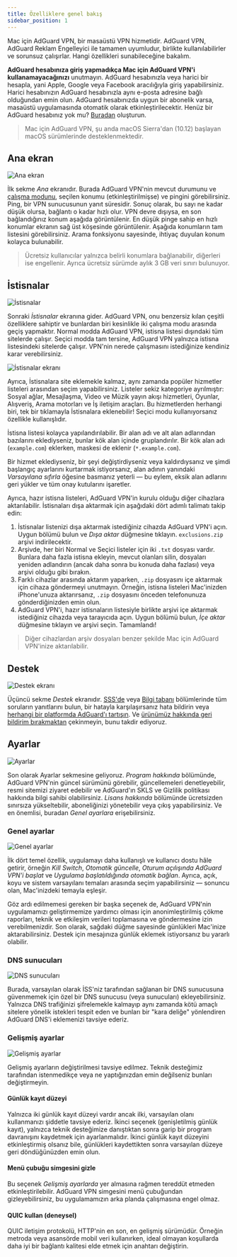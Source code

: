 ```yaml
---
title: Özelliklere genel bakış
sidebar_position: 1
---
```


Mac için AdGuard VPN, bir masaüstü VPN hizmetidir. AdGuard VPN, AdGuard Reklam Engelleyici ile tamamen uyumludur, birlikte kullanılabilirler ve sorunsuz çalışırlar. Hangi özellikleri sunabileceğine bakalım.

**AdGuard hesabınıza giriş yapmadıkça Mac için AdGuard VPN'i kullanamayacağınızı** unutmayın. AdGuard hesabınızla veya harici bir hesapla, yani Apple, Google veya Facebook aracılığıyla giriş yapabilirsiniz. Harici hesabınızın AdGuard hesabınızla aynı e-posta adresine bağlı olduğundan emin olun. AdGuard hesabınızda uygun bir abonelik varsa, masaüstü uygulamasında otomatik olarak etkinleştirilecektir. Henüz bir AdGuard hesabınız yok mu? [Buradan](https://auth.adguard.com/registration.html) oluşturun.

> Mac için AdGuard VPN, şu anda macOS Sierra'dan (10.12) başlayan macOS sürümlerinde desteklenmektedir.

## Ana ekran

![Ana ekran](https://cdn.adguard.com/public/Adguard/Blog/mac-vpn-main.png)

İlk sekme *Ana* ekranıdır. Burada AdGuard VPN'nin mevcut durumunu ve [çalışma modunu](#exclusions), seçilen konumu (etkinleştirilmişse) ve pingini görebilirsiniz. Ping, bir VPN sunucusunun yanıt süresidir. Sonuç olarak, bu sayı ne kadar düşük olursa, bağlantı o kadar hızlı olur. VPN devre dışıysa, en son bağlandığınız konum aşağıda görüntülenir. En düşük pinge sahip en hızlı konumlar ekranın sağ üst köşesinde görüntülenir. Aşağıda konumların tam listesini görebilirsiniz. Arama fonksiyonu sayesinde, ihtiyaç duyulan konum kolayca bulunabilir.

> Ücretsiz kullanıcılar yalnızca belirli konumlara bağlanabilir, diğerleri ise engellenir. Ayrıca ücretsiz sürümde aylık 3 GB veri sınırı bulunuyor.

## İstisnalar

![İstisnalar](https://cdn.adguard.com/public/Adguard/Blog/vpn/release/VPN_for_Mac/exclusions.png)

Sonraki *İstisnalar* ekranına gider. AdGuard VPN, onu benzersiz kılan çeşitli özelliklere sahiptir ve bunlardan biri kesinlikle iki çalışma modu arasında geçiş yapmaktır. Normal modda AdGuard VPN, istisna listesi dışındaki tüm sitelerde çalışır. Seçici modda tam tersine, AdGuard VPN yalnızca istisna listesindeki sitelerde çalışır. VPN'nin nerede çalışmasını istediğinize kendiniz karar verebilirsiniz.

![İstisnalar ekranı](https://cdn.adguard.com/public/Adguard/Blog/services.png)

Ayrıca, İstisnalara site eklemekle kalmaz, aynı zamanda popüler hizmetler listeleri arasından seçim yapabilirsiniz. Listeler sekiz kategoriye ayrılmıştır: Sosyal ağlar, Mesajlaşma, Video ve Müzik yayın akışı hizmetleri, Oyunlar, Alışveriş, Arama motorları ve İş iletişim araçları. Bu hizmetlerden herhangi biri, tek bir tıklamayla İstisnalara eklenebilir! Seçici modu kullanıyorsanız özellikle kullanışlıdır.

İstisna listesi kolayca yapılandırılabilir. Bir alan adı ve alt alan adlarından bazılarını eklediyseniz, bunlar kök alan içinde gruplandırılır. Bir kök alan adı (`example.com`) eklerken, maskesi de eklenir (`*.example.com`).

Bir hizmet eklediyseniz, bir şeyi değiştirdiyseniz veya kaldırdıysanız ve şimdi başlangıç ayarlarını kurtarmak istiyorsanız, alan adının yanındaki *Varsayılana sıfırla* öğesine basmanız yeterli — bu eylem, eksik alan adlarını geri yükler ve tüm onay kutularını işaretler.

Ayrıca, hazır istisna listeleri, AdGuard VPN'in kurulu olduğu diğer cihazlara aktarılabilir. İstisnaları dışa aktarmak için aşağıdaki dört adımlı talimatı takip edin:

1. İstisnalar listenizi dışa aktarmak istediğiniz cihazda AdGuard VPN'i açın. Uygun bölümü bulun ve *Dışa aktar* düğmesine tıklayın. `exclusions.zip` arşivi indirilecektir.
2. Arşivde, her biri Normal ve Seçici listeler için iki `.txt` dosyası vardır. Bunlara daha fazla istisna ekleyin, mevcut olanları silin, dosyaları yeniden adlandırın (ancak daha sonra bu konuda daha fazlası) veya arşivi olduğu gibi bırakın.
3. Farklı cihazlar arasında aktarım yaparken, `.zip` dosyasını içe aktarmak için cihaza göndermeyi unutmayın. Örneğin, istisna listeleri Mac'inizden iPhone'unuza aktarırsanız, `.zip` dosyasını önceden telefonunuza gönderdiğinizden emin olun.
4. AdGuard VPN'i, hazır istisnaların listesiyle birlikte arşivi içe aktarmak istediğiniz cihazda veya tarayıcıda açın. Uygun bölümü bulun, *İçe aktar* düğmesine tıklayın ve arşivi seçin. Tamamlandı!

> Diğer cihazlardan arşiv dosyaları benzer şekilde Mac için AdGuard VPN'inize aktarılabilir.

## Destek

![Destek ekranı](https://cdn.adguard.com/public/Adguard/Blog/vpn/release/VPN_for_Mac/support.png)

Üçüncü sekme *Destek* ekranıdır. [SSS'de](https://adguard-vpn.com/en/welcome.html#faq) veya [Bilgi tabanı](/intro.md) bölümlerinde tüm soruların yanıtlarını bulun, bir hatayla karşılaşırsanız hata bildirin veya [herhangi bir platformda AdGuard'ı tartışın](https://adguard.com/en/discuss.html). Ve [ürünümüz hakkında geri bildirim bırakmaktan](https://surveys.adguard.com/en/vpn_mac/form.html) çekinmeyin, bunu takdir ediyoruz.

## Ayarlar

![Ayarlar](https://cdn.adguard.com/public/Adguard/Blog/vpn/release/VPN_for_Mac/settings.png)

Son olarak Ayarlar sekmesine geliyoruz. *Program hakkında* bölümünde, AdGuard VPN'nin güncel sürümünü görebilir, güncellemeleri denetleyebilir, resmi sitemizi ziyaret edebilir ve AdGuard'ın SKLS ve Gizlilik politikası hakkında bilgi sahibi olabilirsiniz. *Lisans hakkında* bölümünde ücretsizden sınırsıza yükseltebilir, aboneliğinizi yönetebilir veya çıkış yapabilirsiniz. Ve en önemlisi, buradan *Genel ayarlara* erişebilirsiniz.

### Genel ayarlar

![Genel ayarlar](https://cdn.adguard.com/public/Adguard/Blog/vpn/release/VPN_for_Mac/general-settings.png)

İlk dört temel özellik, uygulamayı daha kullanışlı ve kullanıcı dostu hâle getirir, örneğin *Kill Switch*, *Otomatik güncelle*, *Oturum açılışında AdGuard VPN'i başlat* ve *Uygulama başlatıldığında otomatik bağlan*. Ayrıca, açık, koyu ve sistem varsayılanı temaları arasında seçim yapabilirsiniz — sonuncu olan, Mac'inizdeki temayla eşleşir.

Göz ardı edilmemesi gereken bir başka seçenek de, AdGuard VPN'nin uygulamamızı geliştirmemize yardımcı olması için anonimleştirilmiş çökme raporları, teknik ve etkileşim verileri toplamasına ve göndermesine izin verebilmenizdir. Son olarak, sağdaki düğme sayesinde günlükleri Mac'inize aktarabilirsiniz. Destek için mesajınıza günlük eklemek istiyorsanız bu yararlı olabilir.

### DNS sunucuları

![DNS sunucuları](https://cdn.adguard.com/public/Adguard/Blog/vpn/release/VPN_for_Mac/dns.png)

Burada, varsayılan olarak İSS'niz tarafından sağlanan bir DNS sunucusuna güvenmemek için özel bir DNS sunucusu (veya sunucuları) ekleyebilirsiniz. Yalnızca DNS trafiğinizi şifrelemekle kalmayıp aynı zamanda kötü amaçlı sitelere yönelik istekleri tespit eden ve bunları bir "kara deliğe" yönlendiren AdGuard DNS'i eklemenizi tavsiye ederiz.

### Gelişmiş ayarlar

![Gelişmiş ayarlar](https://cdn.adguard.com/public/Adguard/Blog/vpn/release/VPN_for_Mac/advanced-settings.png)

Gelişmiş ayarların değiştirilmesi tavsiye edilmez. Teknik desteğimiz tarafından istenmedikçe veya ne yaptığınızdan emin değilseniz bunları değiştirmeyin.

#### Günlük kayıt düzeyi
Yalnızca iki günlük kayıt düzeyi vardır ancak ilki, varsayılan olanı kullanmanızı şiddetle tavsiye ederiz. İkinci seçenek (genişletilmiş günlük kayıt), yalnızca teknik desteğimize danıştıktan sonra garip bir program davranışını kaydetmek için ayarlanmalıdır. İkinci günlük kayıt düzeyini etkinleştirmiş olsanız bile, günlükleri kaydettikten sonra varsayılan düzeye geri döndüğünüzden emin olun.

#### Menü çubuğu simgesini gizle
Bu seçenek *Gelişmiş ayarlarda* yer almasına rağmen tereddüt etmeden etkinleştirilebilir. AdGuard VPN simgesini menü çubuğundan gizleyebilirsiniz, bu uygulamamızın arka planda çalışmasına engel olmaz.

#### QUIC kullan (deneysel)

QUIC iletişim protokolü, HTTP'nin en son, en gelişmiş sürümüdür. Örneğin metroda veya asansörde mobil veri kullanırken, ideal olmayan koşullarda daha iyi bir bağlantı kalitesi elde etmek için anahtarı değiştirin.
